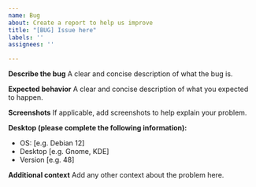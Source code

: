```yaml
---
name: Bug
about: Create a report to help us improve
title: "[BUG] Issue here"
labels: ''
assignees: ''

---
```


**Describe the bug**
A clear and concise description of what the bug is.

**Expected behavior**
A clear and concise description of what you expected to happen.

**Screenshots**
If applicable, add screenshots to help explain your problem.

**Desktop (please complete the following information):**
 - OS: [e.g. Debian 12]
 - Desktop [e.g. Gnome, KDE]
 - Version [e.g. 48]

**Additional context**
Add any other context about the problem here.
